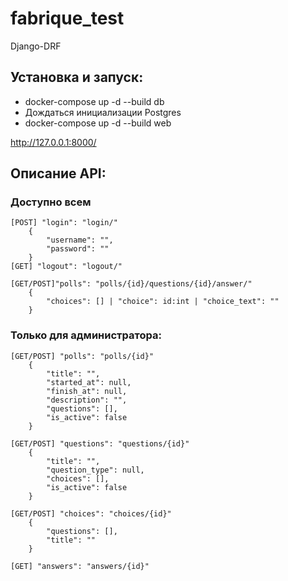 # fabrique_test
Django-DRF

## Установка и запуск:
- docker-compose up -d --build db 
- Дождаться инициализации Postgres
- docker-compose up -d --build web

http://127.0.0.1:8000/

## Описание API:
### Доступно всем
    [POST] "login": "login/" 
        {
            "username": "",
            "password": ""
        }
    [GET] "logout": "logout/"
    
    [GET/POST]"polls": "polls/{id}/questions/{id}/answer/"
        {
            "choices": [] | "choice": id:int | "choice_text": ""
        }
    
### Только для администратора:
    [GET/POST] "polls": "polls/{id}"
        {
            "title": "",
            "started_at": null,
            "finish_at": null,
            "description": "",
            "questions": [],
            "is_active": false
        }
        
    [GET/POST] "questions": "questions/{id}"
        {
            "title": "",
            "question_type": null,
            "choices": [],
            "is_active": false
        }
        
    [GET/POST] "choices": "choices/{id}"
        {
            "questions": [],
            "title": ""
        }
        
    [GET] "answers": "answers/{id}"
        
        
